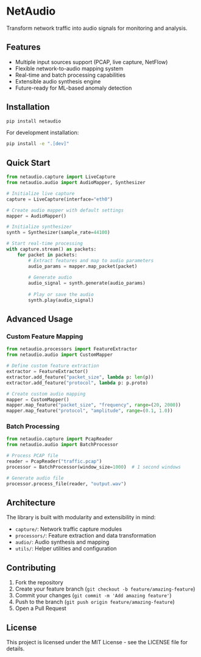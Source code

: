 # NetAudio

Transform network traffic into audio signals for monitoring and analysis.

## Features

- Multiple input sources support (PCAP, live capture, NetFlow)
- Flexible network-to-audio mapping system
- Real-time and batch processing capabilities
- Extensible audio synthesis engine
- Future-ready for ML-based anomaly detection

## Installation

```bash
pip install netaudio
```

For development installation:
```bash
pip install -e ".[dev]"
```

## Quick Start

```python
from netaudio.capture import LiveCapture
from netaudio.audio import AudioMapper, Synthesizer

# Initialize live capture
capture = LiveCapture(interface="eth0")

# Create audio mapper with default settings
mapper = AudioMapper()

# Initialize synthesizer
synth = Synthesizer(sample_rate=44100)

# Start real-time processing
with capture.stream() as packets:
    for packet in packets:
        # Extract features and map to audio parameters
        audio_params = mapper.map_packet(packet)
        
        # Generate audio
        audio_signal = synth.generate(audio_params)
        
        # Play or save the audio
        synth.play(audio_signal)
```

## Advanced Usage

### Custom Feature Mapping

```python
from netaudio.processors import FeatureExtractor
from netaudio.audio import CustomMapper

# Define custom feature extraction
extractor = FeatureExtractor()
extractor.add_feature("packet_size", lambda p: len(p))
extractor.add_feature("protocol", lambda p: p.proto)

# Create custom audio mapping
mapper = CustomMapper()
mapper.map_feature("packet_size", "frequency", range=(20, 2000))
mapper.map_feature("protocol", "amplitude", range=(0.1, 1.0))
```

### Batch Processing

```python
from netaudio.capture import PcapReader
from netaudio.audio import BatchProcessor

# Process PCAP file
reader = PcapReader("traffic.pcap")
processor = BatchProcessor(window_size=1000)  # 1 second windows

# Generate audio file
processor.process_file(reader, "output.wav")
```

## Architecture

The library is built with modularity and extensibility in mind:

- `capture/`: Network traffic capture modules
- `processors/`: Feature extraction and data transformation
- `audio/`: Audio synthesis and mapping
- `utils/`: Helper utilities and configuration

## Contributing

1. Fork the repository
2. Create your feature branch (`git checkout -b feature/amazing-feature`)
3. Commit your changes (`git commit -m 'Add amazing feature'`)
4. Push to the branch (`git push origin feature/amazing-feature`)
5. Open a Pull Request

## License

This project is licensed under the MIT License - see the LICENSE file for details.
